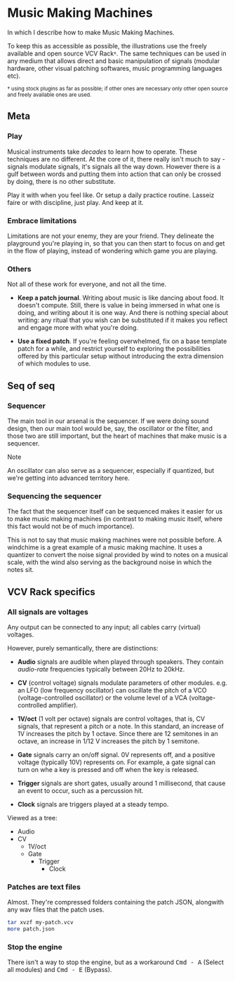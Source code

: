 # Music Making Machines

In which I describe how to make Music Making Machines.

To keep this as accessible as possible, the illustrations use the freely
available and open source VCV Rack<small>†</small>. The same techniques can be
used in any medium that allows direct and basic manipulation of signals (modular
hardware, other visual patching softwares, music programming languages etc).

<small>
† using stock plugins as far as possible; if other ones are necessary only other
open source and freely available ones are used.
</small>

## Meta

### Play

Musical instruments take <i>decades</i> to learn how to operate. These
techniques are no different. At the core of it, there really isn't much to say -
signals modulate signals, it's signals all the way down. However there is a gulf
between words and putting them into action that can only be crossed by doing,
there is no other substitute.

Play it with when you feel like. Or setup a daily practice routine. Lasseiz
faire or with discipline, just play. And keep at it.

### Embrace limitations

Limitations are not your enemy, they are your friend. They delineate the
playground you're playing in, so that you can then start to focus on and get in
the flow of playing, instead of wondering which game you are playing.

### Others

Not all of these work for everyone, and not all the time.

-   **Keep a patch journal**. Writing about music is like dancing about food. It
    doesn't compute. Still, there is value in being immersed in what one is doing,
    and writing about it is one way. And there is nothing special about writing:
    any ritual that you wish can be substituted if it makes you reflect and engage
    more with what you're doing.

-   **Use a fixed patch**. If you're feeling overwhelmed, fix on a base template
    patch for a while, and restrict yourself to exploring the possibilities
    offered by this particular setup without introducing the extra dimension of
    which modules to use.

## Seq of seq

### Sequencer

The main tool in our arsenal is the sequencer. If we were doing sound design,
then our main tool would be, say, the oscillator or the filter, and those two
are still important, but the heart of machines that make music is a sequencer.

> [!NOTE]
>
> An oscillator can also serve as a sequencer, especially if quantized, but
> we're getting into advanced territory here.

### Sequencing the sequencer

The fact that the sequencer itself can be sequenced makes it easier for us to
make music making machines (in contrast to making music itself, where this fact
would not be of much importance).

This is not to say that music making machines were not possible before. A
windchime is a great example of a music making machine. It uses a quantizer to
convert the noise signal provided by wind to notes on a musical scale, with the
wind also serving as the background noise in which the notes sit.

## VCV Rack specifics

### All signals are voltages

Any output can be connected to any input; all cables carry (virtual) voltages.

However, purely semantically, there are distinctions:

-   **Audio** signals are audible when played through speakers. They contain
    _audio-rate_ frequencies typically between 20Hz to 20kHz.

-   **CV** (control voltage) signals modulate parameters of other modules. e.g. an
    LFO (low frequency oscillator) can oscillate the pitch of a VCO
    (voltage-controlled oscillator) or the volume level of a VCA
    (voltage-controlled amplifier).

-   **1V/oct** (1 volt per octave) signals are control voltages, that is, CV
    signals, that represent a pitch or a note. In this standard, an increase of 1V
    increases the pitch by 1 octave. Since there are 12 semitones in an octave, an
    increase in 1/12 V increases the pitch by 1 semitone.

-   **Gate** signals carry an on/off signal. 0V represents off, and a positive
    voltage (typically 10V) represents on. For example, a gate signal can turn on
    whe a key is pressed and off when the key is released.

-   **Trigger** signals are short gates, usually around 1 millisecond, that cause
    an event to occur, such as a percussion hit.

-   **Clock** signals are triggers played at a steady tempo.

Viewed as a tree:

-   Audio
-   CV
    -   1V/oct
    -   Gate
        -   Trigger
            -   Clock

### Patches are text files

Almost. They're compressed folders containing the patch JSON, alongwith any wav
files that the patch uses.

```sh
tar xvzf my-patch.vcv
more patch.json
```

### Stop the engine

There isn't a way to stop the engine, but as a workaround <kbd>Cmd - A</kbd>
(Select all modules) and <kbd>Cmd - E</kbd> (Bypass).
